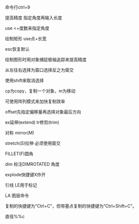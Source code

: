 命令行ctrl+9

提高精度 指定角度再输入长度

use <+度数来指定角度

绘制矩形 use点+长宽

esc恢复默认

绘制图形时用对象捕捉极轴追踪来提高精度

从左往右选择为窗口选择反之为窗交

使用shift来取消选择

cp为copy，复制一个对象，m为移动

可使用阵列模式来加快复制效率

offset先指定偏移量再选择对象最后方向

ex延伸(extend) tr修剪(trim)

对称 mirror(M) 

stretch(S)拉伸 必须使用窗交

FILLET(F)圆角

dim 标注DIMROTATED 角度

explode快捷键X炸开

引线 LE用于标记

LA 图层命令

复制的快捷键为“Ctrl+C”，但带基点复制的快捷键为“Ctrl+Shift+C”。

直径%%c